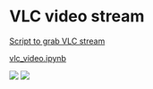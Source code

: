 # VLC video stream

[Script to grab VLC stream](https://gitlab.cern.ch/eljohnso/quad-scan-east/-/blob/master/vlc.py)

[vlc_video.ipynb](https://gitlab.cern.ch/eljohnso/quad-scan-east/-/blob/master/vlc_video.ipynb)



![](https://codimd.web.cern.ch/uploads/upload_e5b2db8e38acec3816058b7a45502132.png)
![](https://codimd.web.cern.ch/uploads/upload_8aff2d193feaf8ebb714f053810522f2.gif)